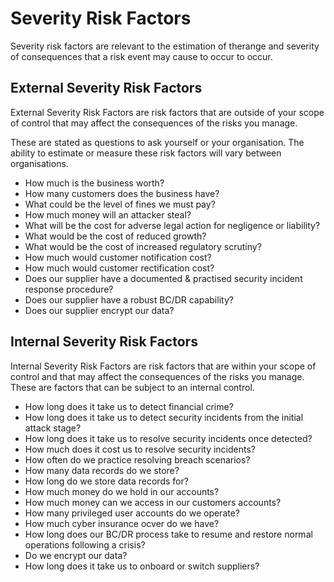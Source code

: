 
# Severity Risk Factors

Severity risk factors are relevant to the estimation of therange and severity of consequences that a risk event may cause to occur to occur.

## External Severity Risk Factors

External Severity Risk Factors are risk factors that are outside of your scope of control that may affect the consequences of the risks you manage.

These are stated as questions to ask yourself or your organisation. The ability to estimate or measure these risk factors will vary between organisations.

* How much is the business worth?
* How many customers does the business have?
* What could be the level of fines we must pay?
* How much money will an attacker steal?
* What will be the cost for adverse legal action for negligence or liability?
* What would be the cost of reduced growth?
* What would be the cost of increased regulatory scrutiny?
* How much would customer notification cost?
* How much would customer rectification cost?
* Does our supplier have a documented & practised security incident response procedure?
* Does our supplier have a robust BC/DR capability?
* Does our supplier encrypt our data?

## Internal Severity Risk Factors

Internal Severity Risk Factors are risk factors that are within your scope of control and that may affect the consequences of the risks you manage. These are factors that can be subject to an internal control.

* How long does it take us to detect financial crime?
* How long does it take us to detect security incidents from the initial attack stage?
* How long does it take us to resolve security incidents once detected?
* How much does it cost us to resolve security incidents?
* How often do we practice resolving breach scenarios?
* How many data records do we store?
* How long do we store data records for?
* How much money do we hold in our accounts?
* How much money can we access in our customers accounts?
* How many privileged user accounts do we operate?
* How much cyber insurance ocver do we have?
* How long does our BC/DR process take to resume and restore normal operations following a crisis?
* Do we encrypt our data?
* How long does it take us to onboard or switch suppliers?
